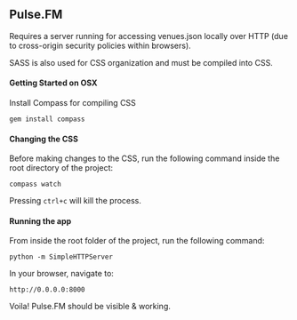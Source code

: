 ## Pulse.FM
Requires a server running for accessing venues.json locally over HTTP (due to cross-origin security policies within browsers).

SASS is also used for CSS organization and must be compiled into CSS. 

#### Getting Started on OSX
Install Compass for compiling CSS
```console
gem install compass
```
#### Changing the CSS
Before making changes to the CSS, run the following command inside the root directory of the project:
```console
compass watch
```
Pressing `ctrl+c` will kill the process.

#### Running the app
 From inside the root folder of the project, run the following command:
 ```console
 python -m SimpleHTTPServer
 ```

In your browser, navigate to:
```
http://0.0.0.0:8000
```

Voila! Pulse.FM should be visible & working.
